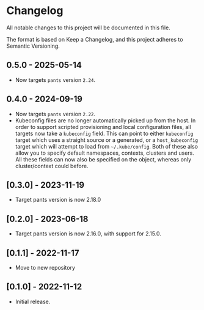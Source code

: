 # Changelog

All notable changes to this project will be documented in this file.

The format is based on Keep a Changelog, and this project adheres to Semantic Versioning.

## 0.5.0 - 2025-05-14

- Now targets `pants` version `2.24`.

## 0.4.0 - 2024-09-19

- Now targets `pants` version `2.22`.
- Kubeconfig files are no longer automatically picked up from the host. In order to support scripted
  provisioning and local configuration files, all targets now take a `kubeconfig` field. This can
  point to either `kubeconfig` target which uses a straight source or a generated, or a
  `host_kubeconfig` target which will attempt to load from `~/.kube/config`. Both of these also
  allow you to specify default namespaces, contexts, clusters and users. All these fields can now
  also be specified on the object, whereas only cluster/context could before.

## [0.3.0] - 2023-11-19

- Target pants version is now 2.18.0

## [0.2.0] - 2023-06-18

* Target pants version is now 2.16.0, with support for 2.15.0.

## [0.1.1] - 2022-11-17

* Move to new repository

## [0.1.0] - 2022-11-12

* Initial release.
